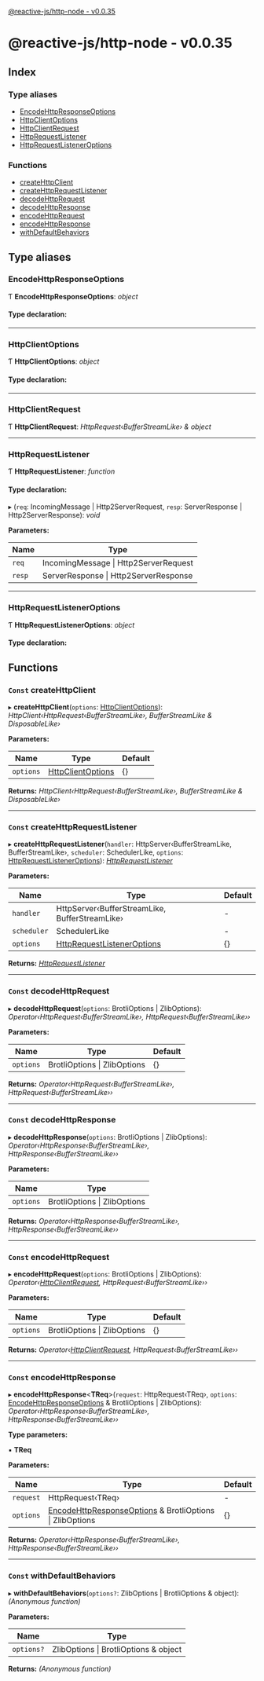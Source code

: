 [@reactive-js/http-node - v0.0.35](README.md)

# @reactive-js/http-node - v0.0.35

## Index

### Type aliases

* [EncodeHttpResponseOptions](README.md#encodehttpresponseoptions)
* [HttpClientOptions](README.md#httpclientoptions)
* [HttpClientRequest](README.md#httpclientrequest)
* [HttpRequestListener](README.md#httprequestlistener)
* [HttpRequestListenerOptions](README.md#httprequestlisteneroptions)

### Functions

* [createHttpClient](README.md#const-createhttpclient)
* [createHttpRequestListener](README.md#const-createhttprequestlistener)
* [decodeHttpRequest](README.md#const-decodehttprequest)
* [decodeHttpResponse](README.md#const-decodehttpresponse)
* [encodeHttpRequest](README.md#const-encodehttprequest)
* [encodeHttpResponse](README.md#const-encodehttpresponse)
* [withDefaultBehaviors](README.md#const-withdefaultbehaviors)

## Type aliases

###  EncodeHttpResponseOptions

Ƭ **EncodeHttpResponseOptions**: *object*

#### Type declaration:

___

###  HttpClientOptions

Ƭ **HttpClientOptions**: *object*

#### Type declaration:

___

###  HttpClientRequest

Ƭ **HttpClientRequest**: *HttpRequest‹BufferStreamLike› & object*

___

###  HttpRequestListener

Ƭ **HttpRequestListener**: *function*

#### Type declaration:

▸ (`req`: IncomingMessage | Http2ServerRequest, `resp`: ServerResponse | Http2ServerResponse): *void*

**Parameters:**

Name | Type |
------ | ------ |
`req` | IncomingMessage &#124; Http2ServerRequest |
`resp` | ServerResponse &#124; Http2ServerResponse |

___

###  HttpRequestListenerOptions

Ƭ **HttpRequestListenerOptions**: *object*

#### Type declaration:

## Functions

### `Const` createHttpClient

▸ **createHttpClient**(`options`: [HttpClientOptions](README.md#httpclientoptions)): *HttpClient‹HttpRequest‹BufferStreamLike›, BufferStreamLike & DisposableLike›*

**Parameters:**

Name | Type | Default |
------ | ------ | ------ |
`options` | [HttpClientOptions](README.md#httpclientoptions) |  {} |

**Returns:** *HttpClient‹HttpRequest‹BufferStreamLike›, BufferStreamLike & DisposableLike›*

___

### `Const` createHttpRequestListener

▸ **createHttpRequestListener**(`handler`: HttpServer‹BufferStreamLike, BufferStreamLike›, `scheduler`: SchedulerLike, `options`: [HttpRequestListenerOptions](README.md#httprequestlisteneroptions)): *[HttpRequestListener](README.md#httprequestlistener)*

**Parameters:**

Name | Type | Default |
------ | ------ | ------ |
`handler` | HttpServer‹BufferStreamLike, BufferStreamLike› | - |
`scheduler` | SchedulerLike | - |
`options` | [HttpRequestListenerOptions](README.md#httprequestlisteneroptions) |  {} |

**Returns:** *[HttpRequestListener](README.md#httprequestlistener)*

___

### `Const` decodeHttpRequest

▸ **decodeHttpRequest**(`options`: BrotliOptions | ZlibOptions): *Operator‹HttpRequest‹BufferStreamLike›, HttpRequest‹BufferStreamLike››*

**Parameters:**

Name | Type | Default |
------ | ------ | ------ |
`options` | BrotliOptions &#124; ZlibOptions |  {} |

**Returns:** *Operator‹HttpRequest‹BufferStreamLike›, HttpRequest‹BufferStreamLike››*

___

### `Const` decodeHttpResponse

▸ **decodeHttpResponse**(`options`: BrotliOptions | ZlibOptions): *Operator‹HttpResponse‹BufferStreamLike›, HttpResponse‹BufferStreamLike››*

**Parameters:**

Name | Type |
------ | ------ |
`options` | BrotliOptions &#124; ZlibOptions |

**Returns:** *Operator‹HttpResponse‹BufferStreamLike›, HttpResponse‹BufferStreamLike››*

___

### `Const` encodeHttpRequest

▸ **encodeHttpRequest**(`options`: BrotliOptions | ZlibOptions): *Operator‹[HttpClientRequest](README.md#httpclientrequest), HttpRequest‹BufferStreamLike››*

**Parameters:**

Name | Type | Default |
------ | ------ | ------ |
`options` | BrotliOptions &#124; ZlibOptions |  {} |

**Returns:** *Operator‹[HttpClientRequest](README.md#httpclientrequest), HttpRequest‹BufferStreamLike››*

___

### `Const` encodeHttpResponse

▸ **encodeHttpResponse**<**TReq**>(`request`: HttpRequest‹TReq›, `options`: [EncodeHttpResponseOptions](README.md#encodehttpresponseoptions) & BrotliOptions | ZlibOptions): *Operator‹HttpResponse‹BufferStreamLike›, HttpResponse‹BufferStreamLike››*

**Type parameters:**

▪ **TReq**

**Parameters:**

Name | Type | Default |
------ | ------ | ------ |
`request` | HttpRequest‹TReq› | - |
`options` | [EncodeHttpResponseOptions](README.md#encodehttpresponseoptions) & BrotliOptions &#124; ZlibOptions |  {} |

**Returns:** *Operator‹HttpResponse‹BufferStreamLike›, HttpResponse‹BufferStreamLike››*

___

### `Const` withDefaultBehaviors

▸ **withDefaultBehaviors**(`options?`: ZlibOptions | BrotliOptions & object): *(Anonymous function)*

**Parameters:**

Name | Type |
------ | ------ |
`options?` | ZlibOptions &#124; BrotliOptions & object |

**Returns:** *(Anonymous function)*

